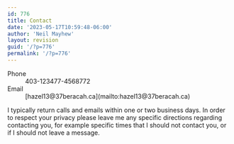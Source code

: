 ```yaml
---
id: 776
title: Contact
date: '2023-05-17T10:59:48-06:00'
author: 'Neil Mayhew'
layout: revision
guid: '/?p=776'
permalink: '/?p=776'
---
```


<dl><dt style="margin-bottom: 0;">Phone</dt><dd style="margin-bottom: 0;"><span class="show">403-</span><span class="hide">123</span><span class="show">477-</span><span class="hide">456</span><span class="show">8772</span></dd><dt style="margin-bottom: 0;">Email</dt><dd style="margin-bottom: 0;">[hazel<span class="hide">13</span>@<span class="hide">37</span>beracah.ca](mailto:hazel13@37beracah.ca)</dd></dl>I typically return calls and emails within one or two business days. In order to respect your privacy please leave me any specific directions regarding contacting you, for example specific times that I should not contact you, or if I should not leave a message.